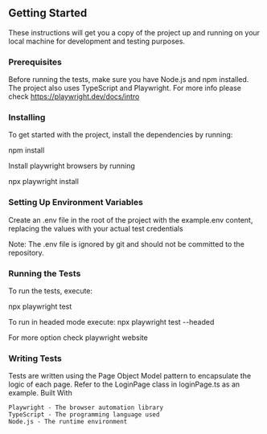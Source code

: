 ## Getting Started

These instructions will get you a copy of the project up and running on your local machine for development and testing purposes.

### Prerequisites

Before running the tests, make sure you have Node.js and npm installed. The project also uses TypeScript and Playwright.
For more info please check https://playwright.dev/docs/intro

### Installing

To get started with the project, install the dependencies by running:

npm install

Install playwright browsers by running

npx playwright install

### Setting Up Environment Variables

Create an .env file in the root of the project with the example.env content, replacing the values with your actual test credentials

Note: The .env file is ignored by git and should not be committed to the repository.

### Running the Tests

To  run the tests, execute:

npx playwright test

To run in headed mode execute:
npx playwright test --headed

For more option check playwright website

### Writing Tests

Tests are written using the Page Object Model pattern to encapsulate the logic of each page. Refer to the LoginPage class in loginPage.ts as an example.
Built With

    Playwright - The browser automation library
    TypeScript - The programming language used
    Node.js - The runtime environment